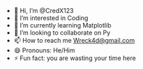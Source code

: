 - 👋 Hi, I’m @CredX123
- 👀 I’m interested in Coding
- 🌱 I’m currently learning Matplotlib
- 💞️ I’m looking to collaborate on Py
- 📫 How to reach me Wreck4d@gmail.com
- 😄 Pronouns: He/Him
- ⚡ Fun fact: you are wasting your time here

<!---
CredX123/CredX123 is a ✨ special ✨ repository because its `README.md` (this file) appears on your GitHub profile.
You can click the Preview link to take a look at your changes.
--->
